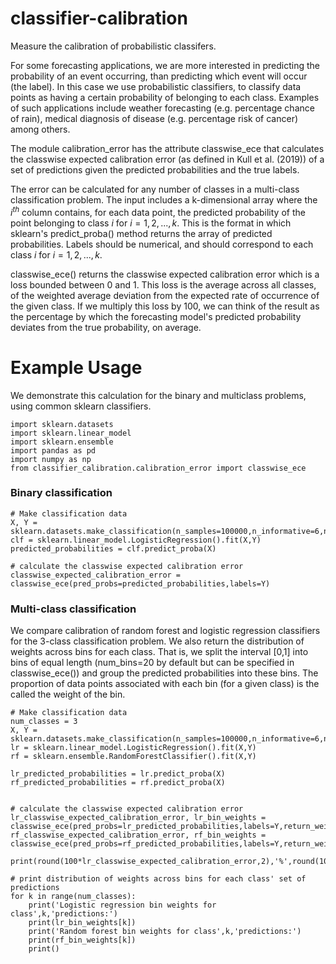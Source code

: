 
# classifier-calibration

Measure the calibration of probabilistic classifers. 

For some forecasting applications, we are more interested in predicting the probability of an event occurring, than predicting which event will occur (the label). In this case we use probabilistic classifiers, to classify data points as having a certain probability of belonging to each class. Examples of such applications include weather forecasting (e.g. percentage chance of rain), medical diagnosis of disease (e.g. percentage risk of cancer) among others.

The module calibration_error has the attribute classwise_ece that calculates the classwise expected calibration error (as defined in Kull et al. (2019)) of a set of predictions given the predicted probabilities and the true labels.

The error can be calculated for any number of classes in a multi-class classification problem. The input includes a k-dimensional array where the $i^{th}$ column contains, for each data point, the predicted probability of the point belonging to class $i$ for $i = 1,2,...,k$. This is the format in which sklearn's predict_proba() method returns the array of predicted probabilities. Labels should be numerical, and should correspond to each class $i$ for $i = 1,2,...,k$.

classwise_ece() returns the classwise expected calibration error which is a loss bounded between 0 and 1. This loss is the average across all classes, of the weighted average deviation from the expected rate of occurrence of the given class. If we multiply this loss by 100, we can think of the result as the percentage by which the forecasting model's predicted probability deviates from the true probability, on average.
 


# Example Usage

We demonstrate this calculation for the binary and multiclass problems, using common sklearn classifiers.

```
import sklearn.datasets
import sklearn.linear_model
import sklearn.ensemble
import pandas as pd
import numpy as np
from classifier_calibration.calibration_error import classwise_ece  
```


### Binary classification 

```
# Make classification data
X, Y = sklearn.datasets.make_classification(n_samples=100000,n_informative=6,n_classes=2) 
clf = sklearn.linear_model.LogisticRegression().fit(X,Y)
predicted_probabilities = clf.predict_proba(X)

# calculate the classwise expected calibration error
classwise_expected_calibration_error = classwise_ece(pred_probs=predicted_probabilities,labels=Y)
```

### Multi-class classification 
We compare calibration of random forest and logistic regression classifiers for the 3-class classification problem. We also return the distribution of weights across bins for each class. That is, we split the interval [0,1] into bins of equal length (num_bins=20 by default but can be specified in classwise_ece()) and group the predicted probabilities into these bins. The proportion of data points associated with each bin (for a given class) is the called the weight of the bin.


```
# Make classification data
num_classes = 3
X, Y = sklearn.datasets.make_classification(n_samples=100000,n_informative=6,n_classes=num_classes) 
lr = sklearn.linear_model.LogisticRegression().fit(X,Y)
rf = sklearn.ensemble.RandomForestClassifier().fit(X,Y)

lr_predicted_probabilities = lr.predict_proba(X)
rf_predicted_probabilities = rf.predict_proba(X)


# calculate the classwise expected calibration error
lr_classwise_expected_calibration_error, lr_bin_weights = classwise_ece(pred_probs=lr_predicted_probabilities,labels=Y,return_weights=True)
rf_classwise_expected_calibration_error, rf_bin_weights = classwise_ece(pred_probs=rf_predicted_probabilities,labels=Y,return_weights=True)

print(round(100*lr_classwise_expected_calibration_error,2),'%',round(100*rf_classwise_expected_calibration_error,2),'%')

# print distribution of weights across bins for each class' set of predictions
for k in range(num_classes):
    print('Logistic regression bin weights for class',k,'predictions:')
    print(lr_bin_weights[k])
    print('Random forest bin weights for class',k,'predictions:')
    print(rf_bin_weights[k])
    print()
```
